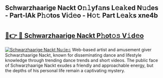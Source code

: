 ## Schwarzhaarige Nackt O𝚗𝚕yf𝚊ns L𝚎a𝚔ed N𝚞𝚍es - Part-IAk P𝚑𝚘tos Vi𝚍𝚎o - H𝚘𝚝 Part L𝚎a𝚔s xne4b

# <h2><a href="http://kf5zwbj.oniu.top/?m=Schwarzhaarige+Nackt">🔗👉 🔴 Schwarzhaarige Nackt P𝚑ot𝚘𝚜 V𝚒d𝚎o</a></h2>

[![Schwarzhaarige Nackt Nu𝚍e𝚜](https://i.imgur.com/0qMVB7G.gif)](http://kf5zwbj.oniu.top/?m=Schwarzhaarige+Nackt)
Web-based artist and amusement giver Schwarzhaarige Nackt, known for disseminating dance and lifestyle knowledge through trending dance trends and short videos. The public face of Schwarzhaarige Nackt exudes a friendly and approachable energy, but the depths of his personal life remain a captivating mystery.  
